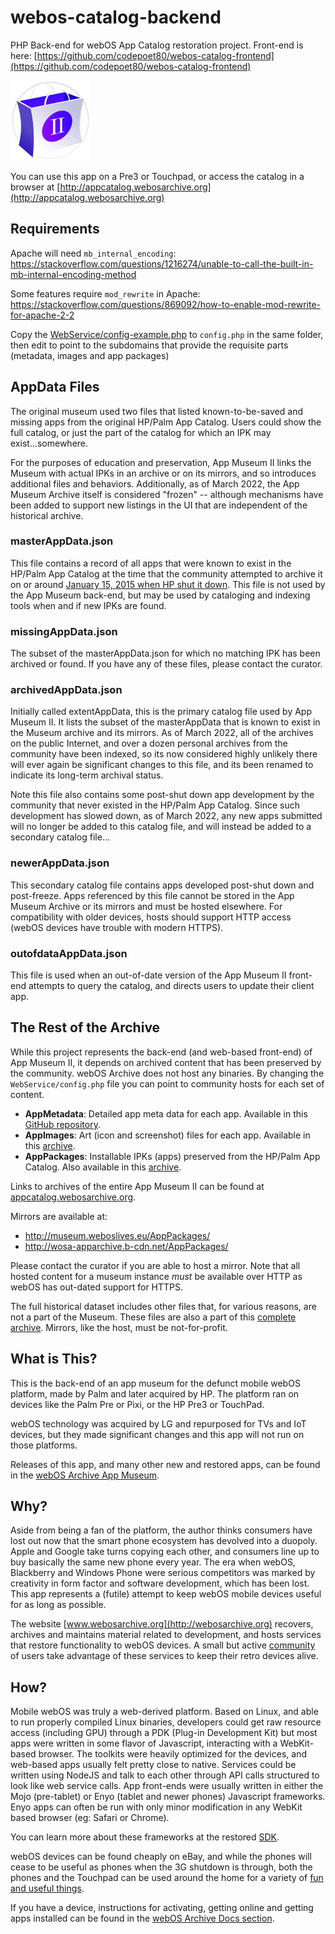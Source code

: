 # webos-catalog-backend

PHP Back-end for webOS App Catalog restoration project. Front-end is here: [https://github.com/codepoet80/webos-catalog-frontend](https://github.com/codepoet80/webos-catalog-frontend)

![App Icon](assets/icon.png)

You can use this app on a Pre3 or Touchpad, or access the catalog in a browser at [http://appcatalog.webosarchive.org](http://appcatalog.webosarchive.org)

## Requirements

Apache will need `mb_internal_encoding`:
https://stackoverflow.com/questions/1216274/unable-to-call-the-built-in-mb-internal-encoding-method

Some features require `mod_rewrite` in Apache: https://stackoverflow.com/questions/869092/how-to-enable-mod-rewrite-for-apache-2-2

Copy the [WebService/config-example.php](https://github.com/codepoet80/webos-catalog-backend/blob/main/WebService/config.php) to `config.php` in the same folder, then edit to point to the subdomains that provide the requisite parts (metadata, images and app packages)

## AppData Files

The original museum used two files that listed known-to-be-saved and missing apps from the original HP/Palm App Catalog. Users could show the full catalog, or just the part of the catalog for which an IPK may exist...somewhere.

For the purposes of education and preservation, App Museum II links the Museum with actual IPKs in an archive or on its mirrors, and so introduces additional files and behaviors. Additionally, as of March 2022, the App Museum Archive itself is considered "frozen" -- although mechanisms have been added to support new listings in the UI that are independent of the historical archive.

### masterAppData.json

This file contains a record of all apps that were known to exist in the HP/Palm App Catalog at the time that the community attempted to archive it on or around [January 15, 2015 when HP shut it down](https://pivotce.com/2014/10/16/hp-to-shut-down-catalog-and-cloud-services/). This file is not used by the App Museum back-end, but may be used by cataloging and indexing tools when and if new IPKs are found.

### missingAppData.json

The subset of the masterAppData.json for which no matching IPK has been archived or found. If you have any of these files, please contact the curator.

### archivedAppData.json

Initially called extentAppData, this is the primary catalog file used by App Museum II. It lists the subset of the masterAppData that is known to exist in the Museum archive and its mirrors. As of March 2022, all of the archives on the public Internet, and over a dozen personal archives from the community have been indexed, so its now considered highly unlikely there will ever again be significant changes to this file, and its been renamed to indicate its long-term archival status.

Note this file also contains some post-shut down app development by the community that never existed in the HP/Palm App Catalog. Since such development has slowed down, as of March 2022, any new apps submitted will no longer be added to this catalog file, and will instead be added to a secondary catalog file...

### newerAppData.json

This secondary catalog file contains apps developed post-shut down and post-freeze. Apps referenced by this file cannot be stored in the App Museum Archive or its mirrors and must be hosted elsewhere. For compatibility with older devices, hosts should support HTTP access (webOS devices have trouble with modern HTTPS).

### outofdataAppData.json

This file is used when an out-of-date version of the App Museum II front-end attempts to query the catalog, and directs users to update their client app.

## The Rest of the Archive

While this project represents the back-end (and web-based front-end) of App Museum II, it depends on archived content that has been preserved by the community. webOS Archive does not host any binaries. By changing the `WebService/config.php` file you can point to community hosts for each set of content.

+ **AppMetadata**: Detailed app meta data for each app. Available in this [GitHub repository](https://www.github.com/codepoet80/webos-catalog-metadata).
+ **AppImages**: Art (icon and screenshot) files for each app. Available in this [archive](https://archive.org/details/webOSAppCatalogArchive-Complete).
+ **AppPackages**: Installable IPKs (apps) preserved from the HP/Palm App Catalog. Also available in this [archive](https://archive.org/details/webOSAppCatalogArchive-Complete).

Links to archives of the entire App Museum II can be found at [appcatalog.webosarchive.org](http://appcatalog.webosarchive.org). 

Mirrors are available at:
+ http://museum.weboslives.eu/AppPackages/
+ http://wosa-apparchive.b-cdn.net/AppPackages/

Please contact the curator if you are able to host a mirror. Note that all hosted content for a museum instance *must* be available over HTTP as webOS has out-dated support for HTTPS.

The full historical dataset includes other files that, for various reasons, are not a part of the Museum. These files are also a part of this [complete archive](https://archive.org/details/webOSAppCatalogArchive-Complete). Mirrors, like the host, must be not-for-profit.

## What is This?

This is the back-end of an app museum for the defunct mobile webOS platform, made by Palm and later acquired by HP. The platform ran on devices like the Palm Pre or Pixi, or the HP Pre3 or TouchPad. 

webOS technology was acquired by LG and repurposed for TVs and IoT devices, but they made significant changes and this app will not run on those platforms.

Releases of this app, and many other new and restored apps, can be found in the [webOS Archive App Museum](http://appcatalog.webosarchive.org).

## Why?

Aside from being a fan of the platform, the author thinks consumers have lost out now that the smart phone ecosystem has devolved into a duopoly.
Apple and Google take turns copying each other, and consumers line up to buy basically the same new phone every year. The era when webOS, Blackberry and 
Windows Phone were serious competitors was marked by creativity in form factor and software development, which has been lost. This app represents a (futile)
attempt to keep webOS mobile devices useful for as long as possible.

The website [www.webosarchive.org](http://webosarchive.org) recovers, archives and maintains material related to development, and hosts services
that restore functionality to webOS devices. A small but active [community](http://www.webosarchive.org/discord) of users take advantage of these services to keep their retro devices alive.

## How?

Mobile webOS was truly a web-derived platform. Based on Linux, and able to run properly compiled Linux binaries, developers could get raw resource access (including GPU) through a PDK (Plug-in Development Kit) but most apps were written in some flavor of Javascript, interacting with a WebKit-based browser. The toolkits were heavily optimized for the devices, and web-based apps usually felt pretty close to native. Services could be written using NodeJS and talk to each other through API calls structured to look like web service calls. App front-ends were usually written in either the Mojo (pre-tablet) or Enyo (tablet and newer phones) Javascript frameworks. Enyo apps can often be run with only minor modification in any WebKit based browser (eg: Safari or Chrome).

You can learn more about these frameworks at the restored [SDK](http://sdk.webosarchive.org).

webOS devices can be found cheaply on eBay, and while the phones will cease to be useful as phones when the 3G shutdown is through, both the phones and the Touchpad can be used around the home for a variety of [fun and useful things](http://www.webosarchive.org/docs/thingstotry/).

If you have a device, instructions for activating, getting online and getting apps installed can be found in the [webOS Archive Docs section](http://www.webosarchive.org/docs/activate/).

